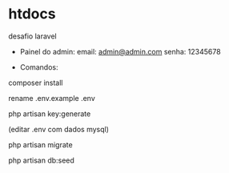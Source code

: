 # htdocs

desafio laravel


- Painel do admin: email: admin@admin.com 
senha: 12345678

- Comandos:

composer install

rename .env.example .env

php artisan key:generate

(editar .env com dados mysql)

php artisan migrate 

php artisan db:seed

